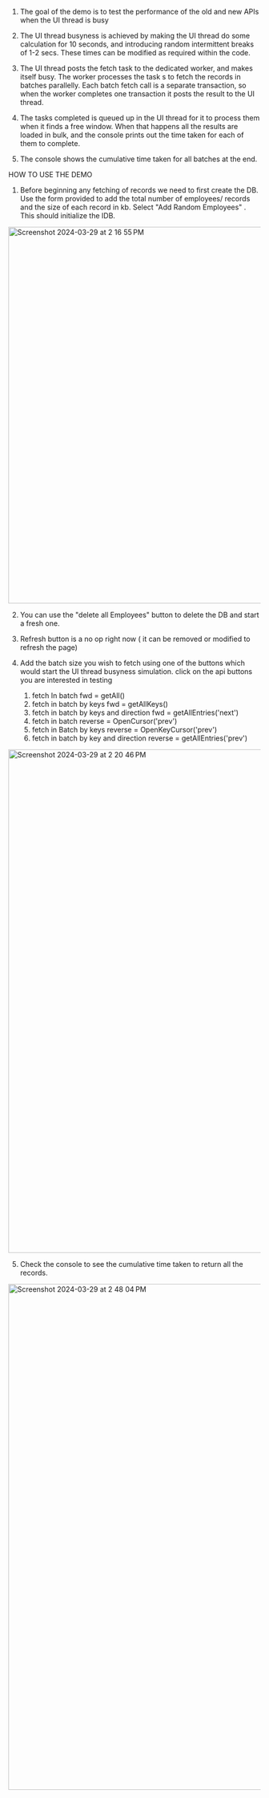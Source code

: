 
1. The goal of the demo is to test the performance of the old and new APIs when the UI thread is busy

2. The UI thread busyness is achieved by making the UI thread do some calculation for 10 seconds, 
   and introducing random intermittent breaks of 1-2 secs. These times can be modified as required within  the code. 

3. The UI thread posts the fetch task to the dedicated worker, and makes itself busy. 
   The worker processes the task s to fetch the records in batches parallelly. Each batch 
   fetch call is a separate transaction, so when the worker completes one transaction it 
   posts the result to the UI thread. 

4. The tasks completed is queued up in the UI thread for it to process them when it finds a free window. 
   When that happens all the results are loaded in bulk, and the console prints out the time taken 
   for each of them to complete. 

5. The console shows the cumulative time taken for all batches at the end.

HOW TO USE THE DEMO

1. Before beginning any fetching of records we need to first create the DB. Use the form provided to add
   the total number of employees/ records and the size of each record in kb. Select "Add Random Employees" .
   This should initialize the IDB. 
<img width="751" alt="Screenshot 2024-03-29 at 2 16 55 PM" src="https://github.com/snehagarwal1/thread-busy-indexdb/assets/103469166/c9698e48-94ce-4ecd-bca9-a388f8495bf2">

2. You can use the "delete all Employees" button to delete the DB and start a fresh one.
   
3. Refresh button is  a no op right now ( it can be removed or modified to refresh the page)

4. Add the batch size you wish to fetch using one of the buttons which would start the UI 
   thread busyness simulation.
   click on the api buttons you are interested in testing
      1.  fetch In batch fwd = getAll() 
      2.  fetch in batch by keys fwd = getAllKeys()
      3.  fetch in batch by keys and direction fwd = getAllEntries('next')
      4.  fetch in batch reverse = OpenCursor('prev')
      5.  fetch in Batch by keys reverse = OpenKeyCursor('prev')
      6.  fetch in batch by key and direction reverse = getAllEntries('prev')
<img width="1004" alt="Screenshot 2024-03-29 at 2 20 46 PM" src="https://github.com/snehagarwal1/thread-busy-indexdb/assets/103469166/9eb7a7a7-e789-4540-8a7d-fc7f4e7d702c">


5. Check the console to see the cumulative time taken to return all the records.
  
<img width="1009" alt="Screenshot 2024-03-29 at 2 48 04 PM" src="https://github.com/snehagarwal1/thread-busy-indexdb/assets/103469166/2cda7f11-4809-43a4-83e9-2dc8f914bba8">
